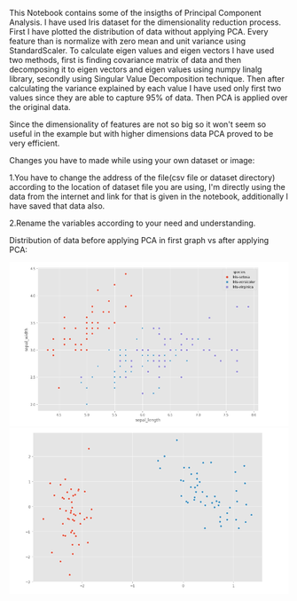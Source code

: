 This Notebook contains some of the insigths of Principal Component Analysis. I have used Iris dataset for the dimensionality reduction process. First I have plotted the distribution of data without applying PCA. Every feature than is normalize with zero mean and unit variance using StandardScaler. To calculate eigen values and eigen vectors I have used two methods, first is finding covariance matrix of data and then decomposing it to eigen vectors and eigen values using numpy linalg library, secondly using Singular Value Decomposition technique. Then after calculating the variance explained by each value I have used only first two values since they are able to capture 95% of data. Then PCA is applied over the original data.

Since the dimensionality of features are not so big so it won't seem so useful in the example but with higher dimensions data PCA proved to be very efficient.

Changes you have to made while using your own dataset or image:

1.You have to change the address of the file(csv file or dataset directory) according to the location of dataset file you are using, I'm directly using the data from the internet and link for that is given in the notebook, additionally I have saved that data also.

2.Rename the variables according to your need and understanding.

Distribution of data before applying PCA in first graph vs after applying PCA:

![Before_PCA](https://github.com/Daksh-Singh/Basic_Projects/blob/master/Principal%20Component%20Analysis%20with%20NumPy/Before_PCA.PNG) 
![After_PCA](https://github.com/Daksh-Singh/Basic_Projects/blob/master/Principal%20Component%20Analysis%20with%20NumPy/After_PCA.PNG)
